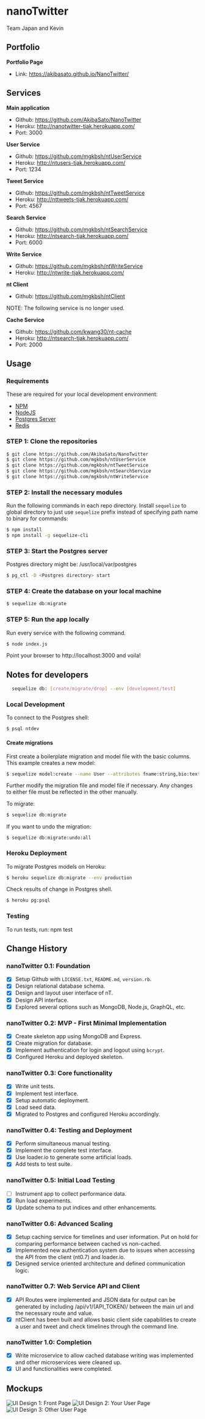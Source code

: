 
# nanoTwitter

Team Japan and Kevin

## Portfolio
**Portfolio Page**
* Link: https://akibasato.github.io/NanoTwitter/

## Services
**Main application**
* Github: https://github.com/AkibaSato/NanoTwitter
* Heroku: http://nanotwitter-tjak.herokuapp.com/
* Port: 3000

**User Service**
* Github: https://github.com/mgkbsh/ntUserService
* Heroku: http://ntusers-tjak.herokuapp.com/
* Port: 1234

**Tweet Service**
* Github: https://github.com/mgkbsh/ntTweetService
* Heroku: http://nttweets-tjak.herokuapp.com/
* Port: 4567

**Search Service**
* Github: https://github.com/mgkbsh/ntSearchService
* Heroku: http://ntsearch-tjak.herokuapp.com/
* Port: 6000

**Write Service**
* Github: https://github.com/mgkbsh/ntWriteService
* Heroku: http://ntwrite-tjak.herokuapp.com/

**nt Client**
* Github: https://github.com/mgkbsh/ntClient

NOTE: The following service is no longer used.

**Cache Service**
* Github: https://github.com/kwang30/nt-cache
* Heroku: http://ntsearch-tjak.herokuapp.com/
* Port: 2000





## Usage
### Requirements
These are required for your local development environment:

* [NPM](https://www.npmjs.com/)
* [NodeJS](https://nodejs.org/)
* [Postgres Server](https://www.postgresql.org/)
* [Redis](https://redis.io/)

### STEP 1: Clone the repositories
```sh
$ git clone https://github.com/AkibaSato/NanoTwitter
$ git clone https://github.com/mgkbsh/ntUserService
$ git clone https://github.com/mgkbsh/ntTweetService
$ git clone https://github.com/mgkbsh/ntSearchService
$ git clone https://github.com/mgkbsh/ntWriteService

```

### STEP 2: Install the necessary modules
Run the following commands in each repo directory.
Install `sequelize` to global directory to just use `sequelize` prefix instead of specifying path name to binary for commands:
```sh
$ npm install
$ npm install -g sequelize-cli
```

### STEP 3: Start the Postgres server
Postgres directory might be: /usr/local/var/postgres
```sh
$ pg_ctl -D <Postgres directory> start
```

### STEP 4: Create the database on your local machine
```sh
$ sequelize db:migrate
```

### STEP 5: Run the app locally
Run every service with the following command.
```sh
$ node index.js
```
Point your browser to http://localhost:3000 and voila!

## Notes for developers
```sh
  sequelize db: [create/migrate/drop] --env [development/test]
```

### Local Development
To connect to the Postgres shell:
```sh
$ psql ntdev
```

#### Create migrations
First create a boilerplate migration and model file with the basic columns. This example creates a new model:
```sh
$ sequelize model:create --name User --attributes fname:string,bio:text
```

Further modify the migration file and model file if necessary. Any changes to either file must be reflected in the other manually.

To migrate:
```sh
$ sequelize db:migrate
```
If you want to undo the migration:
```
$ sequelize db:migrate:undo:all
```

### Heroku Deployment
To migrate Postgres models on Heroku:
```sh
$ heroku sequelize db:migrate --env production
```
Check results of change in Postgres shell.
```sh
$ heroku pg:psql
```

### Testing
To run tests, run:
npm test

## Change History
### nanoTwitter 0.1: Foundation
- [x] Setup Github with `LICENSE.txt`, `README.md`, `version.rb`.
- [x] Design relational database schema.
- [x] Design and layout user interface of nT.
- [x] Design API interface.
- [x] Explored several options such as MongoDB, Node.js, GraphQL, etc.

### nanoTwitter 0.2: MVP - First Minimal Implementation
- [x] Create skeleton app using MongoDB and Express.
- [x] Create migration for database.
- [x] Implement authentication for login and logout using `bcrypt`.
- [x] Configured Heroku and deployed skeleton.

### nanoTwitter 0.3: Core functionality
- [x] Write unit tests.
- [x] Implement test interface.
- [x] Setup automatic deployment.
- [x] Load seed data.
- [x] Migrated to Postgres and configured Heroku accordingly.

### nanoTwitter 0.4: Testing and Deployment
- [x] Perform simultaneous manual testing.
- [x] Implement the complete test interface.
- [x] Use loader.io to generate some artificial loads.
- [x] Add tests to test suite.

### nanoTwitter 0.5: Initial Load Testing
- [ ] Instrument app to collect performance data.
- [x] Run load experiments.
- [x] Update schema to put indices and other enhancements.

### nanoTwitter 0.6: Advanced Scaling
- [x] Setup caching service for timelines and user information. Put on hold for comparing performance between cached vs non-cached.
- [x] Implemented new authentication system due to issues when accessing the API from the client (nt0.7) and loader.io.
- [x] Designed service oriented architecture and defined communication logic.

### nanoTwitter 0.7: Web Service API and Client
- [x] API Routes were implemented and JSON data for output can be generated by including /api/v1/(API_TOKEN)/ between the main url and the necessary route and value.
- [x] ntClient has been built and allows basic client side capabilities to create a user and tweet and check timelines through the command line.

### nanoTwitter 1.0: Completion
 - [x] Write microservice to allow cached database writing was implemented and other microservices were cleaned up.
 - [x] UI and functionalities were completed.

## Mockups
![UI Design 1: Front Page](design/ui_design_1.png)
![UI Design 2: Your User Page](design/ui_design_2.png)
![UI Design 3: Other User Page](design/ui_design_3.png)
